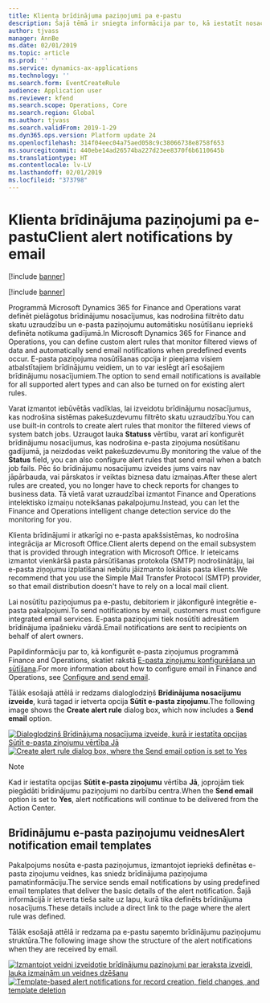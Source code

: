 ```yaml
---
title: Klienta brīdinājuma paziņojumi pa e-pastu
description: Šajā tēmā ir sniegta informācija par to, kā iestatīt nosacījumus, kas nodrošina e-pasta paziņojumu nosūtīšanu iepriekš definētu notikumu gadījumā.
author: tjvass
manager: AnnBe
ms.date: 02/01/2019
ms.topic: article
ms.prod: ''
ms.service: dynamics-ax-applications
ms.technology: ''
ms.search.form: EventCreateRule
audience: Application user
ms.reviewer: kfend
ms.search.scope: Operations, Core
ms.search.region: Global
ms.author: tjvass
ms.search.validFrom: 2019-1-29
ms.dyn365.ops.version: Platform update 24
ms.openlocfilehash: 314f04eec04a75aed058c9c38066738e8758f653
ms.sourcegitcommit: 440ebe14ad26574ba227d23ee8370f6b6110645b
ms.translationtype: HT
ms.contentlocale: lv-LV
ms.lasthandoff: 02/01/2019
ms.locfileid: "373798"
---
```

# <a name="client-alert-notifications-by-email"></a><span data-ttu-id="806f5-103">Klienta brīdinājuma paziņojumi pa e-pastu</span><span class="sxs-lookup"><span data-stu-id="806f5-103">Client alert notifications by email</span></span>

[!include [banner](../includes/banner.md)]

[!include [banner](../includes/preview-banner.md)]

<span data-ttu-id="806f5-104">Programmā Microsoft Dynamics 365 for Finance and Operations varat definēt pielāgotus brīdinājumu nosacījumus, kas nodrošina filtrēto datu skatu uzraudzību un e-pasta paziņojumu automātisku nosūtīšanu iepriekš definēta notikuma gadījumā.</span><span class="sxs-lookup"><span data-stu-id="806f5-104">In Microsoft Dynamics 365 for Finance and Operations, you can define custom alert rules that monitor filtered views of data and automatically send email notifications when predefined events occur.</span></span> <span data-ttu-id="806f5-105">E-pasta paziņojuma nosūtīšanas opcija ir pieejama visiem atbalstītajiem brīdinājumu veidiem, un to var ieslēgt arī esošajiem brīdinājumu nosacījumiem.</span><span class="sxs-lookup"><span data-stu-id="806f5-105">The option to send email notifications is available for all supported alert types and can also be turned on for existing alert rules.</span></span>

<span data-ttu-id="806f5-106">Varat izmantot iebūvētās vadīklas, lai izveidotu brīdinājumu nosacījumus, kas nodrošina sistēmas pakešuzdevumu filtrēto skatu uzraudzību.</span><span class="sxs-lookup"><span data-stu-id="806f5-106">You can use built-in controls to create alert rules that monitor the filtered views of system batch jobs.</span></span> <span data-ttu-id="806f5-107">Uzraugot lauka **Statuss** vērtību, varat arī konfigurēt brīdinājumu nosacījumus, kas nodrošina e-pasta ziņojuma nosūtīšanu gadījumā, ja neizdodas veikt pakešuzdevumu.</span><span class="sxs-lookup"><span data-stu-id="806f5-107">By monitoring the value of the **Status** field, you can also configure alert rules that send email when a batch job fails.</span></span> <span data-ttu-id="806f5-108">Pēc šo brīdinājumu nosacījumu izveides jums vairs nav jāpārbauda, vai pārskatos ir veiktas biznesa datu izmaiņas.</span><span class="sxs-lookup"><span data-stu-id="806f5-108">After these alert rules are created, you no longer have to check reports for changes to business data.</span></span> <span data-ttu-id="806f5-109">Tā vietā varat uzraudzībai izmantot Finance and Operations intelektisko izmaiņu noteikšanas pakalpojumu.</span><span class="sxs-lookup"><span data-stu-id="806f5-109">Instead, you can let the Finance and Operations intelligent change detection service do the monitoring for you.</span></span>

<span data-ttu-id="806f5-110">Klienta brīdinājumi ir atkarīgi no e-pasta apakšsistēmas, ko nodrošina integrācija ar Microsoft Office.</span><span class="sxs-lookup"><span data-stu-id="806f5-110">Client alerts depend on the email subsystem that is provided through integration with Microsoft Office.</span></span> <span data-ttu-id="806f5-111">Ir ieteicams izmantot vienkāršā pasta pārsūtīšanas protokola (SMTP) nodrošinātāju, lai e-pasta ziņojumu izplatīšanai nebūtu jāizmanto lokālais pasta klients.</span><span class="sxs-lookup"><span data-stu-id="806f5-111">We recommend that you use the Simple Mail Transfer Protocol (SMTP) provider, so that email distribution doesn't have to rely on a local mail client.</span></span>

<span data-ttu-id="806f5-112">Lai nosūtītu paziņojumus pa e-pastu, debitoriem ir jākonfigurē integrētie e-pasta pakalpojumi.</span><span class="sxs-lookup"><span data-stu-id="806f5-112">To send notifications by email, customers must configure integrated email services.</span></span> <span data-ttu-id="806f5-113">E-pasta paziņojumi tiek nosūtīti adresātiem brīdinājuma īpašnieku vārdā.</span><span class="sxs-lookup"><span data-stu-id="806f5-113">Email notifications are sent to recipients on behalf of alert owners.</span></span>

<span data-ttu-id="806f5-114">Papildinformāciju par to, kā konfigurēt e-pasta ziņojumus programmā Finance and Operations, skatiet rakstā [E-pasta ziņojumu konfigurēšana un sūtīšana](../organization-administration/configure-email.md).</span><span class="sxs-lookup"><span data-stu-id="806f5-114">For more information about how to configure email in Finance and Operations, see [Configure and send email](../organization-administration/configure-email.md).</span></span>

<span data-ttu-id="806f5-115">Tālāk esošajā attēlā ir redzams dialoglodziņš **Brīdinājuma nosacījumu izveide**, kurā tagad ir ietverta opcija **Sūtīt e-pasta ziņojumu**.</span><span class="sxs-lookup"><span data-stu-id="806f5-115">The following image shows the **Create alert rule** dialog box, which now includes a **Send email** option.</span></span>

<span data-ttu-id="806f5-116">[![Dialoglodziņš Brīdinājuma nosacījuma izveide, kurā ir iestatīta opcijas Sūtīt e-pasta ziņojumu vērtība Jā](./media/Create-alert-rule-form.png)](./media/Create-alert-rule-form.png)</span><span class="sxs-lookup"><span data-stu-id="806f5-116">[![Create alert rule dialog box, where the Send email option is set to Yes](./media/Create-alert-rule-form.png)](./media/Create-alert-rule-form.png)</span></span>

> [!NOTE]
> <span data-ttu-id="806f5-117">Kad ir iestatīta opcijas **Sūtīt e-pasta ziņojumu** vērtība **Jā**, joprojām tiek piegādāti brīdinājumu paziņojumi no darbību centra.</span><span class="sxs-lookup"><span data-stu-id="806f5-117">When the **Send email** option is set to **Yes**, alert notifications will continue to be delivered from the Action Center.</span></span>

## <a name="alert-notification-email-templates"></a><span data-ttu-id="806f5-118">Brīdinājumu e-pasta paziņojumu veidnes</span><span class="sxs-lookup"><span data-stu-id="806f5-118">Alert notification email templates</span></span>

<span data-ttu-id="806f5-119">Pakalpojums nosūta e-pasta paziņojumus, izmantojot iepriekš definētas e-pasta ziņojumu veidnes, kas sniedz brīdinājuma paziņojuma pamatinformāciju.</span><span class="sxs-lookup"><span data-stu-id="806f5-119">The service sends email notifications by using predefined email templates that deliver the basic details of the alert notification.</span></span> <span data-ttu-id="806f5-120">Šajā informācijā ir ietverta tieša saite uz lapu, kurā tika definēts brīdinājuma nosacījums.</span><span class="sxs-lookup"><span data-stu-id="806f5-120">These details include a direct link to the page where the alert rule was defined.</span></span>

<span data-ttu-id="806f5-121">Tālāk esošajā attēlā ir redzama pa e-pastu saņemto brīdinājumu paziņojumu struktūra.</span><span class="sxs-lookup"><span data-stu-id="806f5-121">The following image show the structure of the alert notifications when they are received by email.</span></span>

<span data-ttu-id="806f5-122">[![Izmantojot veidni izveidotie brīdinājumu paziņojumi par ieraksta izveidi, lauka izmaiņām un veidnes dzēšanu](./media/Alert-email-templates.png)](./media/Alert-email-templates.png)</span><span class="sxs-lookup"><span data-stu-id="806f5-122">[![Template-based alert notifications for record creation, field changes, and template deletion](./media/Alert-email-templates.png)](./media/Alert-email-templates.png)</span></span>
